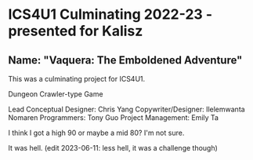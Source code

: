 # ICS4U1 Culminating 2022-23 - presented for Kalisz

## Name: "Vaquera: The Emboldened Adventure"

This was a culminating project for ICS4U1.

Dungeon Crawler-type Game

Lead Conceptual Designer: Chris Yang
Copywriter/Designer: Ilelemwanta Nomaren
Programmers: Tony Guo
Project Management: Emily Ta

I think I got a high 90 or maybe a mid 80?
I'm not sure.

It was hell. (edit 2023-06-11: less hell, it was a challenge though)
